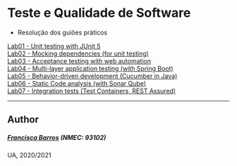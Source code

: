 # Teste e Qualidade de Software
- Resolução dos guiões práticos

[Lab01 - Unit testing with JUnit 5](https://github.com/itskikat/pratica-tqs/tree/main/lab01)
<br>
[Lab02 - Mocking dependencies (for unit testing)](https://github.com/itskikat/pratica-tqs/tree/main/lab02)
<br>
[Lab03 - Acceptance testing with web automation](https://github.com/itskikat/pratica-tqs/tree/main/lab03)
<br>
[Lab04 - Multi-layer application testing (with Spring Boot)](https://github.com/itskikat/pratica-tqs/tree/main/lab04)
<br>
[Lab05 - Behavior-driven development (Cucumber in Java)](https://github.com/itskikat/pratica-tqs/tree/main/lab05)
<br>
[Lab06 - Static Code analysis (with Sonar Qube)](https://github.com/itskikat/pratica-tqs/tree/main/lab06)
<br>
[Lab07 - Integration tests (Test Containers, REST Assured)](https://github.com/itskikat/pratica-tqs/tree/main/lab07)


----------
## Author
##### [Francisca Barros](https://github.com/itskikat/) (NMEC: 93102)

UA, 2020/2021
